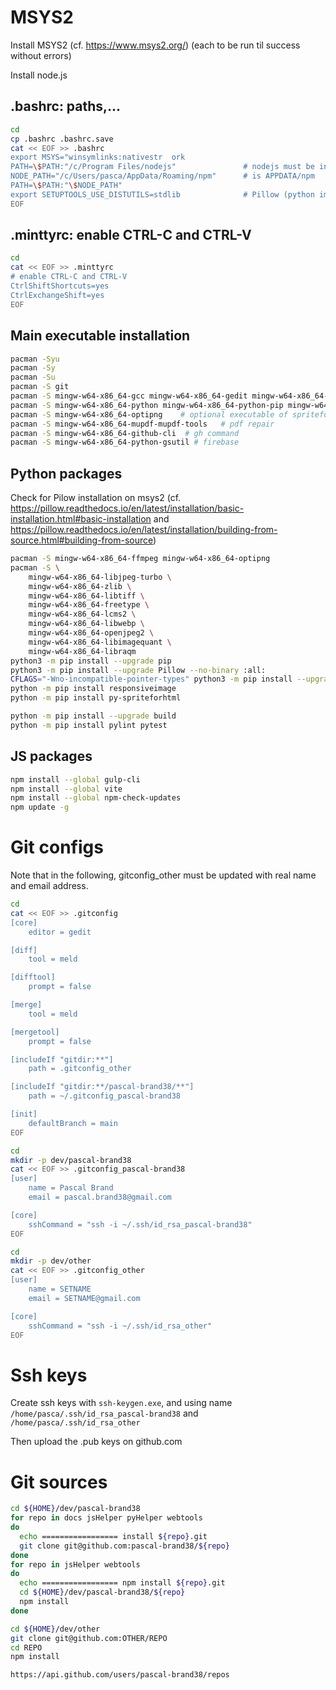 # MSYS2

Install MSYS2 (cf. https://www.msys2.org/) (each to be run til success without errors)

Install node.js

## .bashrc: paths,...
```bash
cd
cp .bashrc .bashrc.save
cat << EOF >> .bashrc
export MSYS="winsymlinks:nativestr  ork
PATH=\$PATH:"/c/Program Files/nodejs"               # nodejs must be installed
NODE_PATH="/c/Users/pasca/AppData/Roaming/npm"      # is APPDATA/npm
PATH=\$PATH:"\$NODE_PATH"
export SETUPTOOLS_USE_DISTUTILS=stdlib              # Pillow (python image) installation - cf. https://pillow.readthedocs.io/en/latest/installation.html
EOF
```

## .minttyrc: enable CTRL-C and CTRL-V
```bash
cd
cat << EOF >> .minttyrc
# enable CTRL-C and CTRL-V
CtrlShiftShortcuts=yes
CtrlExchangeShift=yes
EOF
```

## Main executable installation
```bash
pacman -Syu
pacman -Sy
pacman -Su
pacman -S git
pacman -S mingw-w64-x86_64-gcc mingw-w64-x86_64-gedit mingw-w64-x86_64-meld3
pacman -S mingw-w64-x86_64-python mingw-w64-x86_64-python-pip mingw-w64-x86_64-python-setuptools
pacman -S mingw-w64-x86_64-optipng    # optional executable of spriteforhtml python package
pacman -S mingw-w64-x86_64-mupdf-mupdf-tools   # pdf repair
pacman -S mingw-w64-x86_64-github-cli  # gh command
pacman -S mingw-w64-x86_64-python-gsutil # firebase
```

## Python packages

Check for Pilow installation on msys2
(cf. https://pillow.readthedocs.io/en/latest/installation/basic-installation.html#basic-installation
and https://pillow.readthedocs.io/en/latest/installation/building-from-source.html#building-from-source)

```bash
pacman -S mingw-w64-x86_64-ffmpeg mingw-w64-x86_64-optipng
pacman -S \
    mingw-w64-x86_64-libjpeg-turbo \
    mingw-w64-x86_64-zlib \
    mingw-w64-x86_64-libtiff \
    mingw-w64-x86_64-freetype \
    mingw-w64-x86_64-lcms2 \
    mingw-w64-x86_64-libwebp \
    mingw-w64-x86_64-openjpeg2 \
    mingw-w64-x86_64-libimagequant \
    mingw-w64-x86_64-libraqm
python3 -m pip install --upgrade pip
python3 -m pip install --upgrade Pillow --no-binary :all:
CFLAGS="-Wno-incompatible-pointer-types" python3 -m pip install --upgrade Pillow
python -m pip install responsiveimage
python -m pip install py-spriteforhtml

python -m pip install --upgrade build
python -m pip install pylint pytest
```

## JS packages

```bash
npm install --global gulp-cli
npm install --global vite
npm install --global npm-check-updates
npm update -g
```


# Git configs

Note that in the following, gitconfig_other must be updated with real name and email address.

```bash
cd
cat << EOF >> .gitconfig
[core]
    editor = gedit

[diff]
    tool = meld

[difftool]
    prompt = false

[merge]
    tool = meld

[mergetool]
    prompt = false

[includeIf "gitdir:**"]
    path = .gitconfig_other

[includeIf "gitdir:**/pascal-brand38/**"]
    path = ~/.gitconfig_pascal-brand38

[init]
	defaultBranch = main
EOF
```

```bash
cd
mkdir -p dev/pascal-brand38
cat << EOF >> .gitconfig_pascal-brand38
[user]
    name = Pascal Brand
    email = pascal.brand38@gmail.com

[core]
    sshCommand = "ssh -i ~/.ssh/id_rsa_pascal-brand38"
EOF
```

```bash
cd
mkdir -p dev/other
cat << EOF >> .gitconfig_other
[user]
    name = SETNAME
    email = SETNAME@gmail.com

[core]
    sshCommand = "ssh -i ~/.ssh/id_rsa_other"
EOF
```

# Ssh keys

Create ssh keys with ```ssh-keygen.exe```, and using name ```/home/pasca/.ssh/id_rsa_pascal-brand38``` and ```/home/pasca/.ssh/id_rsa_other```

Then upload the .pub keys on github.com


# Git sources
```bash
cd ${HOME}/dev/pascal-brand38
for repo in docs jsHelper pyHelper webtools
do
  echo ================= install ${repo}.git
  git clone git@github.com:pascal-brand38/${repo}
done
for repo in jsHelper webtools
do
  echo ================= npm install ${repo}.git
  cd ${HOME}/dev/pascal-brand38/${repo}
  npm install
done

cd ${HOME}/dev/other
git clone git@github.com:OTHER/REPO
cd REPO
npm install
```


```
https://api.github.com/users/pascal-brand38/repos
```
